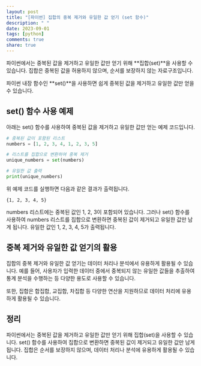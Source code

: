 ```yaml
---
layout: post
title: "[파이썬] 집합의 중복 제거와 유일한 값 얻기 (set 함수)"
description: " "
date: 2023-09-01
tags: [python]
comments: true
share: true
---
```


파이썬에서는 중복된 값을 제거하고 유일한 값만 얻기 위해 **집합(set)**을 사용할 수 있습니다. 집합은 중복된 값을 허용하지 않으며, 순서를 보장하지 않는 자료구조입니다. 

파이썬 내장 함수인 **set()**을 사용하면 쉽게 중복된 값을 제거하고 유일한 값만 얻을 수 있습니다.

## set() 함수 사용 예제

아래는 set() 함수를 사용하여 중복된 값을 제거하고 유일한 값만 얻는 예제 코드입니다.

```python
# 중복된 값이 포함된 리스트
numbers = [1, 2, 3, 4, 1, 2, 3, 5]

# 리스트를 집합으로 변환하여 중복 제거
unique_numbers = set(numbers)

# 유일한 값 출력
print(unique_numbers)
```

위 예제 코드를 실행하면 다음과 같은 결과가 출력됩니다.

```
{1, 2, 3, 4, 5}
```

numbers 리스트에는 중복된 값인 1, 2, 3이 포함되어 있습니다. 그러나 set() 함수를 사용하여 numbers 리스트를 집합으로 변환하면 중복된 값이 제거되고 유일한 값만 남게 됩니다. 유일한 값인 1, 2, 3, 4, 5가 출력됩니다.

## 중복 제거와 유일한 값 얻기의 활용

집합의 중복 제거와 유일한 값 얻기는 데이터 처리나 분석에서 유용하게 활용될 수 있습니다. 예를 들어, 사용자가 입력한 데이터 중에서 중복되지 않는 유일한 값들을 추출하여 통계 분석을 수행하는 등 다양한 용도로 사용할 수 있습니다.

또한, 집합은 합집합, 교집합, 차집합 등 다양한 연산을 지원하므로 데이터 처리에 유용하게 활용될 수 있습니다.

## 정리

파이썬에서는 중복된 값을 제거하고 유일한 값만 얻기 위해 집합(set)을 사용할 수 있습니다. set() 함수를 사용하여 집합으로 변환하면 중복된 값이 제거되고 유일한 값만 남게 됩니다. 집합은 순서를 보장하지 않으며, 데이터 처리나 분석에 유용하게 활용될 수 있습니다.